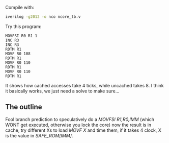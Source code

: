 Compile with: 
```bash
iverilog -g2012 -o nco ncore_tb.v
```
Try this program:
```
MOVFSI R0 R1 1
INC R3
INC R3
RDTM R1
MOVF R0 108
RDTM R1
MOVF R0 110
RDTM R1
MOVF R0 110
RDTM R1
```
It shows how cached accesses take 4 ticks, while uncached takes 8. I think it basically works, we just need a solve to make sure...

## The outline
Fool branch prediction to speculatively do a _MOVFSI R1,R0,IMM_ (which WONT get executed, otherwise you lock the core) now the result is in cache, try different Xs to load _MOVF X_ and time them, if it takes 4 clock, X is the value in _SAFE\_ROM\[IMM\]_.
